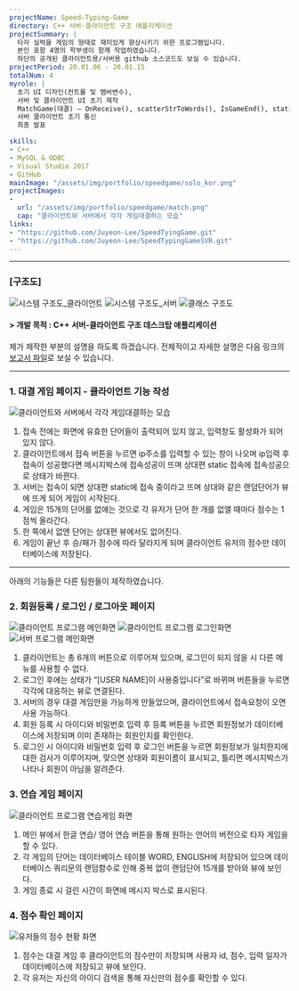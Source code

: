```yaml
---
projectName: Speed-Typing-Game
directory: C++ 서버-클라이언트 구조 애플리케이션
projectSummary: |
  타자 실력을 게임의 형태로 재미있게 향상시키기 위한 프로그램입니다.
  본인 포함 4명의 학부생이 함께 작업하였습니다.
  하단의 공개된 클라이언트용/서버용 github 소스코드도 보실 수 있습니다.
projectPeriod: 20.01.06 - 20.01.15
totalNum: 4
myrole: |
  초기 UI 디자인(컨트롤 및 멤버변수), 
  서버 및 클라이언트 UI 초기 제작
  MatchGame(대결) – OnReceive(), scatterStrToWords(), IsGameEnd(), staticStringToIndex(), EraseCheck()
  서버 클라이언트 초기 통신
  최종 발표

skills:
- C++
- MySQL & ODBC
- Visual Studio 2017
- GitHub
mainImage: "/assets/img/portfolio/speedgame/solo_kor.png"
projectImages: 
-
  url: "/assets/img/portfolio/speedgame/match.png"
  cap: "클라이언트와 서버에서 각각 게임대결하는 모습"
links: 
- "https://github.com/Juyeon-Lee/SpeedTyingGame.git"
- "https://github.com/Juyeon-Lee/SpeedTypingGameSVR.git"
---
```


----

### &#91;구조도&#93;

![시스템 구조도_클라이언트](/assets/img/portfolio/speedgame/systemStructure_client.png)
![시스템 구조도_서버](/assets/img/portfolio/speedgame/systemStructure_server.png)
![클래스 구조도](/assets/img/portfolio/speedgame/classStructure.png)

#### &#62; 개발 목적 : C++ 서버-클라이언트 구조 데스크탑 애플리케이션

제가 제작한 부분의 설명을 하도록 하겠습니다.
전체적이고 자세한 설명은 다음 링크의 [보고서 파일](https://drive.google.com/file/d/19YpK04k6xpnzyJIiMu_lmdGqMdCi4WdR/view?usp=sharing)로 보실 수 있습니다.

----

### 1. 대결 게임 페이지 - 클라이언트 기능 작성

![클라이언트와 서버에서 각각 게임대결하는 모습](/assets/img/portfolio/speedgame/match.png)
  1)	접속 전에는 화면에 유효한 단어들이 출력되어 있지 않고, 입력창도 활성화가 되어 있지 않다.
  2)	클라이언트에서 접속 버튼을 누르면 ip주소를 입력할 수 있는 창이 나오며 ip입력 후 접속이 성공했다면 메시지박스에 접속성공이 뜨며 상대편 static 접속에 접속성공으로 상태가 바뀐다.
  3)	서버는 접속이 되면 상대편 static에 접속 중이라고 뜨며 상대와 같은 랜덤단어가 뷰에 뜨게 되어 게임이 시작된다.
  4)	게임은 15개의 단어를 없애는 것으로 각 유저가 단어 한 개를 없앨 때마다 점수는 1점씩 올라간다. 
  5)	한 쪽에서 없앤 단어는 상대편 뷰에서도 없어진다.
  6)	게임이 끝난 후 승/패가 점수에 따라 달라지게 되며 클라이언트 유저의 점수만 데이터베이스에 저장된다.

----

아래의 기능들은 다른 팀원들이 제작하였습니다.

### 2. 회원등록 / 로그인 / 로그아웃 페이지

![클라이언트 프로그램 메인화면](/assets/img/portfolio/speedgame/main_client.png)
![클라이언트 프로그램 로그인화면](/assets/img/portfolio/speedgame/login.png)
![서버 프로그램 메인화면](/assets/img/portfolio/speedgame/main_server.png)

  1)	클라이언트는 총 6개의 버튼으로 이루어져 있으며, 로그인이 되지 않을 시 다른 메뉴를 사용할 수 없다. 
  2)	로그인 후에는 상태가 “[USER NAME]이 사용중입니다”로 바뀌며 버튼들을 누르면 각각에 대응하는 뷰로 연결된다.
  3)	서버의 경우 대결 게임만을 가능하게 만들었으며, 클라이언트에서 접속요청이 오면 사용 가능하다.
  4)  회원 등록 시 아이디와 비밀번호 입력 후 등록 버튼을 누르면 회원정보가 데이터베이스에 저장되며 이미 존재하는 회원인지를 확인한다.
  5)	로그인 시 아이디와 비밀번호 입력 후 로그인 버튼을 누르면 회원정보가 일치한지에 대한 검사가 이루어지며, 맞으면 상태와 회원이름이 표시되고, 틀리면 메시지박스가 나타나 회원이 아님을 알려준다.

### 3. 연습 게임 페이지

![클라이언트 프로그램 연습게임 화면](/assets/img/portfolio/speedgame/solo_kor.png)
  1)	메인 뷰에서 한글 연습/ 영어 연습 버튼을 통해 원하는 언어의 버전으로 타자 게임을 할 수 있다.
  2)	각 게임의 단어는 데이터베이스 테이블 WORD, ENGLISH에 저장되어 있으며 데이터베이스 쿼리문의 랜덤함수로 인해 중복 없이 랜덤단어 15개를 받아와 뷰에 보인다.
  3)	게임 종료 시 걸린 시간이 화면에 메시지 박스로 표시된다.


### 4. 점수 확인 페이지

![유저들의 점수 현황 화면](/assets/img/portfolio/speedgame/score.png)
  1)	점수는 대결 게임 후 클라이언트의 점수만이 저장되며 사용자 id, 점수, 입력 일자가 데이터베이스에 저장되고 뷰에 보인다.
  2)	각 유저는 자신의 아이디 검색을 통해 자신만의 점수를 확인할 수 있다.


